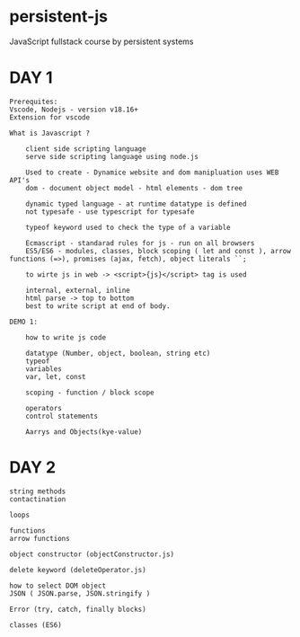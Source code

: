 # persistent-js

JavaScript fullstack course by persistent systems

# DAY 1

    Prerequites:
    Vscode, Nodejs - version v18.16+
    Extension for vscode

    What is Javascript ?

        client side scripting language
        serve side scripting language using node.js

        Used to create - Dynamice website and dom manipluation uses WEB API's
        dom - document object model - html elements - dom tree

        dynamic typed language - at runtime datatype is defined
        not typesafe - use typescript for typesafe

        typeof keyword used to check the type of a variable

        Ecmascript - standarad rules for js - run on all browsers
        ES5/ES6 - modules, classes, block scoping ( let and const ), arrow functions (=>), promises (ajax, fetch), object literals ``;

        to wirte js in web -> <script>{js}</script> tag is used

        internal, external, inline
        html parse -> top to bottom
        best to write script at end of body.

    DEMO 1:

        how to write js code

        datatype (Number, object, boolean, string etc)
        typeof
        variables
        var, let, const

        scoping - function / block scope

        operators
        control statements

        Aarrys and Objects(kye-value)

# DAY 2

    string methods
    contactination

    loops

    functions
    arrow functions

    object constructor (objectConstructor.js)

    delete keyword (deleteOperator.js)

    how to select DOM object
    JSON ( JSON.parse, JSON.stringify )

    Error (try, catch, finally blocks)

    classes (ES6)

    
